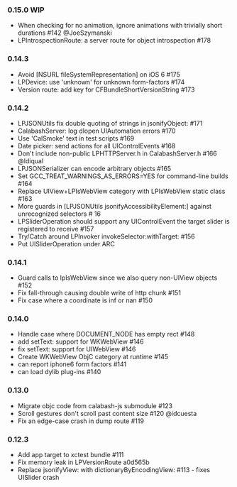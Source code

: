 ### 0.15.0 WIP

* When checking for no animation, ignore animations with trivially short
  durations #142 @JoeSzymanski
* LPIntrospectionRoute: a server route for object introspection #178

### 0.14.3

* Avoid [NSURL fileSystemRepresentation] on iOS 6 #175
* LPDevice: use 'unknown' for unknown form-factors #174
* Version route: add key for CFBundleShortVersionString #173

### 0.14.2

* LPJSONUtils fix double quoting of strings in jsonifyObject: #171
* CalabashServer: log dlopen UIAutomation errors #170
* Use 'CalSmoke' text in test scripts #169
* Date picker: send actions for all UIControlEvents #168
* Don't include non-public LPHTTPServer.h in CalabashServer.h #166 @ldiqual
* LPJSONSerializer can encode arbitrary objects #165
* Set GCC\_TREAT\_WARNINGS\_AS\_ERRORS=YES for command-line builds #164
* Replace UIView+LPIsWebView category with LPIsWebView static class #163
* More guards in [LPJSONUtils jsonifyAccessibilityElement:] against unrecognized selectors # 16
* LPSliderOperation should support any UIControlEvent the target slider is registered to receive #157
* Try/Catch around LPInvoker invokeSelector:withTarget: #156
* Put UISliderOperation under ARC

### 0.14.1

* Guard calls to lpIsWebView since we also query non-UIView objects #152
* Fix fall-through causing double write of http chunk #151
* Fix case where a coordinate is inf or nan #150

### 0.14.0

* Handle case where DOCUMENT\_NODE has empty rect #148
* add setText: support for WKWebView #146
* fix setText: support for UIWebView #146
* Create WKWebView ObjC category at runtime #145
* can report iphone6 form factors #141
* can load dylib plug-ins #140

### 0.13.0

* Migrate objc code from calabash-js submodule #123
* Scroll gestures don't scroll past content size #120 @idcuesta
* Fix an edge-case crash in dump route #119

### 0.12.3

* Add app target to xctest bundle #111
* Fix memory leak in LPVersionRoute a0d565b
* Replace jsonifyView: with dictionaryByEncodingView: #113 - fixes UISlider crash

